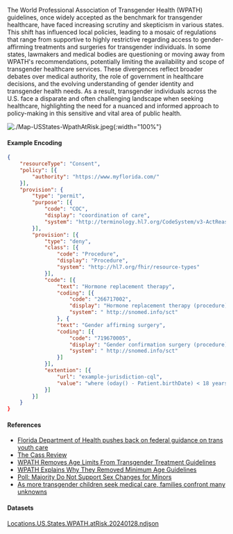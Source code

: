 
The World Professional Association of Transgender Health (WPATH) guidelines, once widely accepted as the benchmark for transgender healthcare, have faced increasing scrutiny and skepticism in various states. This shift has influenced local policies, leading to a mosaic of regulations that range from supportive to highly restrictive regarding access to gender-affirming treatments and surgeries for transgender individuals. In some states, lawmakers and medical bodies are questioning or moving away from WPATH's recommendations, potentially limiting the availability and scope of transgender healthcare services. These divergences reflect broader debates over medical authority, the role of government in healthcare decisions, and the evolving understanding of gender identity and transgender health needs. As a result, transgender individuals across the U.S. face a disparate and often challenging landscape when seeking healthcare, highlighting the need for a nuanced and informed approach to policy-making in this sensitive and vital area of public health.

![./Map-USStates-WpathAtRisk.jpeg](./Map-USStates-WpathAtRisk.jpg){:width="100%"}


#### Example Encoding  

```json
{ 
    "resourceType": "Consent",
    "policy": [{
        "authority": "https://www.myflorida.com/"
    }],
    "provision": {
        "type": "permit",
        "purpose": [{
            "code": "COC",
            "display": "coordination of care",
            "system": "http://terminology.hl7.org/CodeSystem/v3-ActReason"
        }],
        "provision": [{
            "type": "deny",
            "class": [{
                "code": "Procedure",
                "display": "Procedure",
                "system": "http://hl7.org/fhir/resource-types"
            }],
            "code": [{
                "text": "Hormone replacement therapy",
                "coding": [{
                    "code": "266717002",
                    "display": "Hormone replacement therapy (procedure)",
                    "system": " http://snomed.info/sct"
                }, {
                "text": "Gender affirming surgery",
                "coding": [{
                    "code": "719670005",
                    "display": "Gender confirmation surgery (procedure)",
                    "system": " http://snomed.info/sct"
                }]
            }],
            "extention": [{
                "url": "example-jurisdiction-cql",
                "value": "where (oday() - Patient.birthDate) < 18 years"
            }]
        }]
    }
}
```

#### References  
- [Florida Department of Health pushes back on federal guidance on trans youth care](https://abcnews.go.com/Politics/florida-department-health-pushes-back-federal-guidance-trans/story?id=84193565)
- [The Cass Review](https://cass.independent-review.uk/home/publications/final-report/)  
- [WPATH Removes Age Limits From Transgender Treatment Guidelines](https://www.medscape.com/viewarticle/980935)  
- [WPATH Explains Why They Removed Minimum Age Guidelines](https://www.dailywire.com/news/wpath-explains-why-they-removed-minimum-age-guidelines-for-children-to-access-transgender-medical-treatments-so-doctors-wont-get-sued)  
- [Poll: Majority Do Not Support Sex Changes for Minors](https://www.breitbart.com/politics/2022/10/21/poll-majority-do-not-support-sex-changes-minors/)  
- [As more transgender children seek medical care, families confront many unknowns](https://www.reuters.com/investigates/special-report/usa-transyouth-care/)  


#### Datasets
[Locations.US.States.WPATH.atRisk.20240128.ndjson](Locations.US.States.WPATH.atRisk.20240128.ndjson)  
